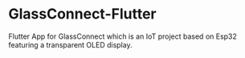 # GlassConnect-Flutter
Flutter App for GlassConnect which is an IoT project based on Esp32 featuring a transparent OLED display.
